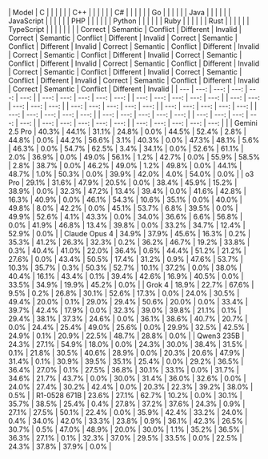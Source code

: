 | Model | C | | | | | | C++ | | | | | | C# | | | | | | Go | | | | | | Java | | | | | | JavaScript | | | | | | PHP | | | | | | Python | | | | | | Ruby | | | | | | Rust | | | | | | TypeScript | | | | | |
| | Correct | Semantic | Conflict | Different | Invalid | Correct | Semantic | Conflict | Different | Invalid | Correct | Semantic | Conflict | Different | Invalid | Correct | Semantic | Conflict | Different | Invalid | Correct | Semantic | Conflict | Different | Invalid | Correct | Semantic | Conflict | Different | Invalid | Correct | Semantic | Conflict | Different | Invalid | Correct | Semantic | Conflict | Different | Invalid | Correct | Semantic | Conflict | Different | Invalid | Correct | Semantic | Conflict | Different | Invalid | Correct | Semantic | Conflict | Different | Invalid |
| --- | ---: | ---: | ---: | ---: | ---: | | ---: | ---: | ---: | ---: | ---: | | ---: | ---: | ---: | ---: | ---: | | ---: | ---: | ---: | ---: | ---: | | ---: | ---: | ---: | ---: | ---: | | ---: | ---: | ---: | ---: | ---: | | ---: | ---: | ---: | ---: | ---: | | ---: | ---: | ---: | ---: | ---: | | ---: | ---: | ---: | ---: | ---: | | ---: | ---: | ---: | ---: | ---: | | ---: | ---: | ---: | ---: | ---: | |
| Gemini 2.5 Pro | 40.3% | 44.1% | 31.1% | 24.8% | 0.0% | 44.5% | 52.4% | 2.8% | 44.8% | 0.0% | 44.2% | 56.6% | 3.1% | 40.3% | 0.0% | 47.3% | 48.1% | 5.6% | 46.3% | 0.0% | 54.7% | 62.5% | 3.4% | 34.1% | 0.0% | 52.6% | 61.1% | 2.0% | 36.9% | 0.0% | 49.0% | 56.1% | 1.2% | 42.7% | 0.0% | 55.9% | 58.5% | 2.8% | 38.7% | 0.0% | 46.2% | 49.0% | 1.2% | 49.8% | 0.0% | 44.1% | 48.7% | 1.0% | 50.3% | 0.0% | 39.9% | 42.0% | 4.0% | 54.0% | 0.0% |
| o3 Pro | 29.1% | 31.6% | 47.9% | 20.5% | 0.0% | 38.4% | 45.9% | 15.2% | 38.9% | 0.0% | 32.3% | 47.2% | 13.4% | 39.4% | 0.0% | 41.6% | 42.8% | 16.3% | 40.9% | 0.0% | 46.1% | 54.3% | 10.6% | 35.1% | 0.0% | 40.0% | 49.8% | 8.0% | 42.2% | 0.0% | 45.1% | 53.7% | 6.8% | 39.5% | 0.0% | 49.9% | 52.6% | 4.1% | 43.3% | 0.0% | 34.0% | 36.6% | 6.6% | 56.8% | 0.0% | 41.9% | 46.8% | 13.4% | 39.8% | 0.0% | 33.2% | 34.7% | 12.4% | 52.9% | 0.0% |
| Claude Opus 4 | 34.9% | 37.9% | 45.6% | 16.3% | 0.2% | 35.3% | 41.2% | 26.3% | 32.3% | 0.2% | 36.2% | 46.7% | 19.2% | 33.8% | 0.3% | 40.4% | 41.0% | 22.0% | 36.4% | 0.6% | 44.4% | 51.2% | 21.2% | 27.6% | 0.0% | 43.4% | 50.5% | 17.4% | 31.2% | 0.9% | 47.6% | 53.7% | 10.3% | 35.7% | 0.3% | 50.3% | 52.7% | 10.1% | 37.2% | 0.0% | 38.0% | 40.4% | 16.1% | 43.4% | 0.1% | 39.4% | 42.6% | 16.9% | 40.5% | 0.0% | 33.5% | 34.9% | 19.9% | 45.2% | 0.0% |
| Grok 4 | 18.9% | 22.7% | 67.6% | 9.5% | 0.2% | 26.8% | 30.1% | 52.6% | 17.3% | 0.0% | 24.0% | 30.5% | 49.4% | 20.0% | 0.1% | 29.0% | 29.4% | 50.6% | 20.0% | 0.0% | 33.4% | 39.7% | 42.4% | 17.9% | 0.0% | 32.3% | 39.0% | 39.8% | 21.1% | 0.1% | 29.4% | 38.1% | 37.3% | 24.6% | 0.0% | 36.1% | 38.6% | 40.7% | 20.7% | 0.0% | 24.4% | 25.4% | 49.0% | 25.6% | 0.0% | 29.9% | 32.5% | 42.5% | 24.9% | 0.1% | 20.9% | 22.5% | 48.7% | 28.8% | 0.0% |
| Qwen3 235B | 24.3% | 27.1% | 54.9% | 18.0% | 0.0% | 24.3% | 30.0% | 38.4% | 31.5% | 0.1% | 21.8% | 30.5% | 40.6% | 28.9% | 0.0% | 20.3% | 20.6% | 47.9% | 31.4% | 0.1% | 30.9% | 39.5% | 35.1% | 25.4% | 0.0% | 29.2% | 36.5% | 36.4% | 27.0% | 0.1% | 27.5% | 36.8% | 30.1% | 33.1% | 0.0% | 31.7% | 34.6% | 21.7% | 43.7% | 0.0% | 30.0% | 31.4% | 36.0% | 32.6% | 0.0% | 24.0% | 27.4% | 30.2% | 42.4% | 0.0% | 20.3% | 22.3% | 39.2% | 38.0% | 0.5% |
| R1-0528 671B | 23.6% | 27.1% | 62.7% | 10.2% | 0.0% | 30.1% | 35.7% | 38.5% | 25.4% | 0.4% | 27.8% | 37.2% | 37.6% | 24.3% | 0.9% | 27.1% | 27.5% | 50.1% | 22.4% | 0.0% | 35.9% | 42.4% | 33.2% | 24.0% | 0.4% | 34.0% | 42.0% | 33.3% | 23.8% | 0.9% | 36.1% | 42.3% | 26.5% | 30.7% | 0.5% | 47.0% | 48.9% | 20.0% | 30.0% | 1.1% | 35.2% | 36.5% | 36.3% | 27.1% | 0.1% | 32.3% | 37.0% | 29.5% | 33.5% | 0.0% | 22.5% | 24.3% | 37.8% | 37.9% | 0.0% |
